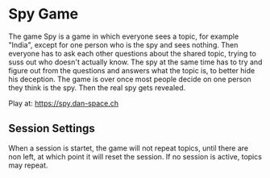# Spy Game
The game Spy is a game in which everyone sees a topic, for example "India", except for one person who is the spy and sees nothing. Then everyone has to ask each other questions about the shared topic, trying to suss out who doesn't actually know. The spy at the same time has to try and figure out from the questions and answers what the topic is, to better hide his deception.
The game is over once most people decide on one person they think is the spy. Then the real spy gets revealed.

Play at: https://spy.dan-space.ch

## Session Settings
When a session is startet, the game will not repeat topics, until there are non left, at which point it will reset the session. If no session is active, topics may repeat.
